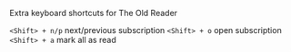 Extra keyboard shortcuts for The Old Reader

`<Shift> + n/p` next/previous subscription
`<Shift> + o` open subscription
`<Shift> + a` mark all as read